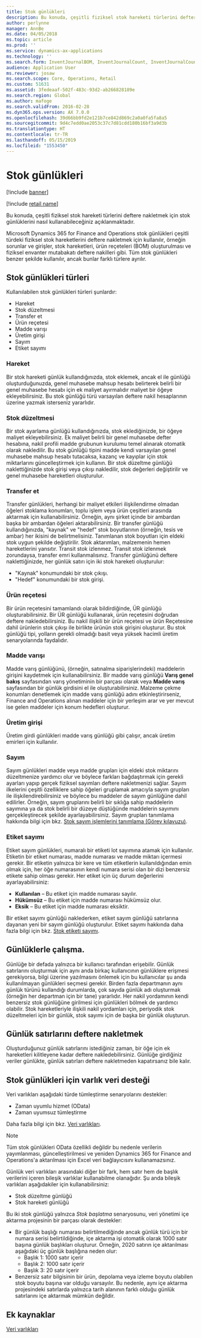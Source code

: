 ```yaml
---
title: Stok günlükleri
description: Bu konuda, çeşitli fiziksel stok hareketi türlerini deftere nakletmek için stok günlüklerini nasıl kullanabileceğiniz açıklanmaktadır.
author: perlynne
manager: AnnBe
ms.date: 04/05/2018
ms.topic: article
ms.prod: ''
ms.service: dynamics-ax-applications
ms.technology: ''
ms.search.form: InventJournalBOM, InventJournalCount, InventJournalCountTag, InventJournalLossProfit, InventJournalMovement, InventJournalTransfer, WMSJournalTable
audience: Application User
ms.reviewer: josaw
ms.search.scope: Core, Operations, Retail
ms.custom: 51631
ms.assetid: 3fedeaaf-502f-483c-93d2-ab266828189e
ms.search.region: Global
ms.author: mafoge
ms.search.validFrom: 2016-02-28
ms.dyn365.ops.version: AX 7.0.0
ms.openlocfilehash: 39d66bb9fd2e121b7ce842d869c2a0a0fa5fa8a5
ms.sourcegitcommit: 9d4c7edd0ae2053c37c7d81cdd180b16bf3a9d3b
ms.translationtype: HT
ms.contentlocale: tr-TR
ms.lasthandoff: 05/15/2019
ms.locfileid: "1553450"
---
```

# <a name="inventory-journals"></a>Stok günlükleri

[!include [banner](../includes/banner.md)]

[!include [retail name](../includes/retail-name.md)]

Bu konuda, çeşitli fiziksel stok hareketi türlerini deftere nakletmek için stok günlüklerini nasıl kullanabileceğiniz açıklanmaktadır.

Microsoft Dynamics 365 for Finance and Operations stok günlükleri çeşitli türdeki fiziksel stok hareketlerini deftere nakletmek için kullanılır, örneğin sorunlar ve girişler, stok hareketleri, ürün reçeteleri (BOM) oluşturulması ve fiziksel envanter mutabakatı deftere nakilleri gibi. Tüm stok günlükleri benzer şekilde kullanılır, ancak bunlar farklı türlere ayrılır.

## <a name="types-of-inventory-journals"></a>Stok günlükleri türleri
Kullanılabilen stok günlükleri türleri şunlardır:

-   Hareket
-   Stok düzeltmesi
-   Transfer et
-   Ürün reçetesi
-   Madde varışı
-   Üretim girişi
-   Sayım
-   Etiket sayımı

### <a name="movement"></a>Hareket

Bir stok hareketi günlük kullandığınızda, stok eklemek, ancak el ile günlüğü oluşturduğunuzda, genel muhasebe mahsup hesabı belirterek belirli bir genel muhasebe hesabı için ek maliyet ayırmalıdır maliyet bir öğeye ekleyebilirsiniz. Bu stok günlüğü türü varsayılan deftere nakil hesaplarının üzerine yazmak isterseniz yararlıdır.

### <a name="inventory-adjustment"></a>Stok düzeltmesi

Bir stok ayarlama günlüğü kullandığınızda, stok eklediğinizde, bir öğeye maliyet ekleyebilirsiniz. Ek maliyet belirli bir genel muhasebe defter hesabına, nakil profili madde grubunun kurulumu temel alınarak otomatik olarak nakledilir. Bu stok günlüğü tipini madde kendi varsayılan genel muhasebe mahsup hesabı tutacaksa, kazanç ve kayıplar için stok miktarlarını güncelleştirmek için kullanın. Bir stok düzeltme günlüğü naklettiğinizde stok girişi veya çıkışı nakledilir, stok değerleri değiştirilir ve genel muhasebe hareketleri oluşturulur.

### <a name="transfer"></a>Transfer et

Transfer günlükleri, herhangi bir maliyet etkileri ilişkilendirme olmadan öğeleri stoklama konumları, toplu işlem veya ürün çeşitleri arasında aktarmak için kullanabilirsiniz. Örneğin, aynı şirket içinde bir ambardan başka bir ambardan öğeleri aktarabilirsiniz. Bir transfer günlüğü kullandığınızda, "kaynak" ve "hedef" stok boyutlarının (örneğin, tesis ve ambar) her ikisini de belirtmelisiniz. Tanımlanan stok boyutları için eldeki stok uygun şekilde değiştirilir. Stok aktarımları, malzemenin hemen hareketlerini yansıtır. Transit stok izlenmez. Transit stok izlenmek zorundaysa, transfer emri kullanmalısınız. Transfer günlüğünü deftere naklettiğinizde, her günlük satırı için iki stok hareketi oluşturulur:

-   "Kaynak" konumundaki bir stok çıkışı.
-   "Hedef" konumundaki bir stok girişi.

### <a name="bom"></a>Ürün reçetesi

Bir ürün reçetesini tamamlandı olarak bildirdiğinde, ÜR günlüğü oluşturabilirsiniz. Bir ÜR günlüğü kullanarak, ürün reçetesini doğrudan deftere nakledebilirsiniz. Bu nakil ilişkili bir ürün reçetesi ve ürün Reçetesine dahil ürünlerin stok çıkışı ile birlikte ürünün stok girişini oluşturur. Bu stok günlüğü tipi, yolların gerekli olmadığı basit veya yüksek hacimli üretim senaryolarında faydalıdır.

### <a name="item-arrival"></a>Madde varışı

Madde varış günlüğünü, (örneğin, satınalma siparişlerindeki) maddelerin girişini kaydetmek için kullanabilirsiniz. Bir madde varış günlüğü **Varış genel bakış** sayfasından varış yönetiminin bir parçası olarak veya **Madde varış** sayfasından bir günlük girdisini el ile oluşturabilirsiniz. Malzeme çekme konumları denetlemek için madde varış günlüğü adını etkinleştirirseniz, Finance and Operations alınan maddeler için bir yerleşim arar ve yer mevcut ise gelen maddeler için konum hedefleri oluşturur.

### <a name="production-input"></a>Üretim girişi

Üretim girdi günlükleri madde varış günlüğü gibi çalışır, ancak üretim emirleri için kullanılır.

### <a name="counting"></a>Sayım

Sayım günlükleri madde veya madde grupları için eldeki stok miktarını düzeltmenize yardımcı olur ve böylece farkları bağdaştırmak için gerekli ayarları yapıp gerçek fiziksel sayımları deftere nakletmenizi sağlar. Sayım ilkelerini çeşitli özelliklere sahip öğeleri gruplamak amacıyla sayım grupları ile ilişkilendirebilirsiniz ve böylece bu maddeler de sayım günlüğüne dahil edilirler. Örneğin, sayım gruplarını belirli bir sıklığa sahip maddelerin sayımına ya da stok belirli bir düzeye düştüğünde maddelerin sayımını gerçekleştirecek şekilde ayarlayabilirsiniz. Sayım grupları tanımlama hakkında bilgi için bkz. [Stok sayım işlemlerini tanımlama (Görev kılavuzu)](tasks/define-inventory-counting-processes.md).

### <a name="tag-counting"></a>Etiket sayımı

Etiket sayım günlükleri, numaralı bir etiketi lot sayımına atamak için kullanılır. Etiketin bir etiket numarası, madde numarası ve madde miktarı içermesi gerekir. Bir etiketin yalnızca bir kere ve tüm etiketlerin kullanıldığından emin olmak için, her öğe numarasının kendi numara serisi olan bir dizi benzersiz etikete sahip olması gerekir. Her etiket için üç durum değerlerini ayarlayabilirsiniz:

-   **Kullanılan** – Bu etiket için madde numarası sayılır.
-   **Hükümsüz** – Bu etiket için madde numarası hükümsüz olur.
-   **Eksik** – Bu etiket için madde numarası eksiktir.

Bir etiket sayımı günlüğü naklederken, etiket sayım günlüğü satırlarına dayanan yeni bir sayım günlüğü oluşturulur. Etiket sayımı hakkında daha fazla bilgi için bkz. [Stok etiketi sayımı](inventory-tag-counting.md).

## <a name="working-with-journals"></a>Günlüklerle çalışma.
Günlüğe bir defada yalnızca bir kullanıcı tarafından erişebilir. Günlük satırlarını oluşturmak için aynı anda birkaç kullanıcının günlüklere erişmesi gerekiyorsa, bilgi üzerine yazılmasını önlemek için bu kullanıcılar şu anda kullanılmayan günlükleri seçmesi gerekir. Birden fazla departmanın aynı günlük türünü kullandığı durumlarda, çok sayıda günlük adı oluşturmak (örneğin her departman için bir tane) yararlıdır. Her nakil yordamının kendi benzersiz stok günlüğüne girilmesi için günlükleri bölmek de yardımcı olabilir. Stok hareketleriyle ilişkili nakil yordamları için, periyodik stok düzeltmeleri için bir günlük, stok sayımı için de başka bir günlük oluşturun.

## <a name="posting-journal-lines"></a>Günlük satırlarını deftere nakletmek
Oluşturduğunuz günlük satırlarını istediğiniz zaman, bir öğe için ek hareketleri kilitleyene kadar deftere nakledebilirsiniz. Günlüğe girdiğiniz veriler günlükte, günlük satırları deftere nakletmeden kapatırsanız bile kalır.

## <a name="data-entity-support-for-inventory-journals"></a>Stok günlükleri için varlık veri desteği

Veri varlıkları aşağıdaki türde tümleştirme senaryolarını destekler:
-    Zaman uyumlu hizmet (OData)
-  Zaman uyumsuz tümleştirme

Daha fazla bilgi için bkz. [Veri varlıkları](../../dev-itpro/data-entities/data-entities.md).

> [!NOTE]
> Tüm stok günlükleri OData özellikli değildir bu nedenle verilerin yayımlanması, güncelleştirilmesi ve yeniden Dynamics 365 for Finance and Operations'a aktarılması için Excel veri bağlayıcısını kullanamazsınız. 

Günlük veri varlıkları arasındaki diğer bir fark, hem satır hem de başlık verilerini içeren bileşik varlıklar kullanabilme olanağıdır. Şu anda bileşik varlıkları aşağıdakiler için kullanabilirsiniz:
-   Stok düzeltme günlüğü
-   Stok hareketi günlüğü

Bu iki stok günlüğü yalnızca *Stok başlatma* senaryosunu, veri yönetimi içe aktarma projesinin bir parçası olarak destekler:
-  Bir günlük başlığı numarası belirtilmediğinde ancak günlük türü için bir numara serisi belirtildiğinde, içe aktarma işi otomatik olarak 1000 satır başına günlük başlıkları oluşturur. Örneğin, 2020 satırın içe aktarılması aşağıdaki üç günlük başlığına neden olur:
    -  Başlık 1: 1000 satır içerir
    -  Başlık 2: 1000 satır içerir
    -  Başlık 3: 20 satır içerir
-  Benzersiz satır bilgisinin bir ürün, depolama veya izleme boyutu olabilen stok boyutu başına var olduğu varsayılır. Bu nedenle, aynı içe aktarma projesindeki satırlarda yalnızca tarih alanının farklı olduğu günlük satırlarını içe aktarmak mümkün değildir.

## <a name="additional-resources"></a>Ek kaynaklar

[Veri varlıkları](../../dev-itpro/data-entities/data-entities.md)
